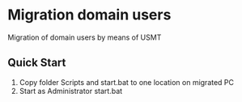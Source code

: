 # Migration domain users
Migration of domain users by means of USMT 

## Quick Start

1. Copy folder Scripts and start.bat to one location on migrated PC
2. Start as Administrator start.bat
